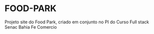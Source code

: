 # FOOD-PARK
Projeto site do Food Park, criado em conjunto no PI do Curso Full stack Senac Bahia Fe Comercio   
